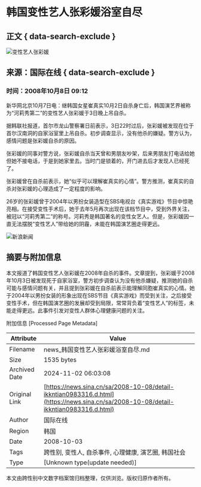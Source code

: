 # 韩国变性艺人张彩媛浴室自尽

## 正文 { data-search-exclude }


![变性艺人张彩媛](https://n.sinaimg.cn/sinakd10200/360/w180h180/20221208/b0a9-96bff058837bb3a4d8d2d4bca94a4cdb.jpg)

## 来源：国际在线 { data-search-exclude }
### 时间：2008年10月8日 09:12

新华网北京10月7日电：继韩国女星崔真实10月2日自杀身亡后，韩国演艺界被称为“河莉秀第二”的变性艺人张彩媛于3日晚上吊自杀。

据韩联社报道，首尔市龙山警察署日前表示，3日22时过后，张彩媛被发现在位于首尔汉南洞的自家浴室里上吊自杀。初步调查显示，没有他杀的嫌疑。警方认为，感情问题是张彩媛自杀的原因。

张彩媛的同事对警方说，张彩媛自杀当天曾和男朋友吵架，后来男朋友打电话给她但她不接电话，于是到她家里去。当时门是锁着的，开门进去后才发现人已经死了。

张彩媛曾在自杀前表示，她“似乎可以理解崔真实的心情”。警方推测，崔真实的自杀对张彩媛的心理造成了一定程度的影响。

26岁的张彩媛曾于2004年以男扮女装造型在SBS电视台《真实游戏》节目中惊艳亮相。在接受变性手术后，她于去年5月再次出现在该档节目中，受到外界关注，被冠以“河莉秀第二”的称号。河莉秀是韩国著名的变性女艺人。但是，张彩媛因一直无法摆脱“变性艺人”带给她的阴霾，未能在韩国演艺圈走得更远。

![新浪新闻](https://n.sinaimg.cn/default/80905340/20200331/sinalogo.png)

## 摘要与附加信息

<!-- tcd_abstract -->
本文报道了韩国变性艺人张彩媛在2008年自杀的事件。文章提到，张彩媛于2008年10月3日被发现死于自家浴室，警方初步调查认为没有他杀嫌疑，推测她的自杀可能与感情问题有关，并且提到张彩媛在自杀前表示能理解同胞崔真实的心情。她于2004年以男扮女装的形象出现在SBS节目《真实游戏》而受到关注，之后接受变性手术，但在韩国演艺圈的发展却受到局限，常常背负着“变性艺人”的标签，未能走得更远。此事件引发对变性人群体心理健康问题的关注。
<!-- tcd_abstract_end -->

附加信息 [Processed Page Metadata]

| Attribute       | Value                                  |
|-----------------|----------------------------------------|
| Filename        | news_韩国变性艺人张彩媛浴室自尽.md                             |
| Size            | 1535 bytes                           |
| Archived Date   | 2024-11-02 06:03:08                             |
| Original Link   | [https://news.sina.cn/sa/2008-10-08/detail-ikkntian0983316.d.html](https://news.sina.cn/sa/2008-10-08/detail-ikkntian0983316.d.html)                       |
| Author          | 国际在线                               |
| Region          | 韩国                               |
| Date            | 2008-10-03                                 |
| Tags            | 跨性别, 变性人, 自杀事件, 心理健康, 演艺圈, 韩国社会                                 |
| Type            | [Unknown type(update needed)]                                 |
<!-- tcd_table_end -->

本文由跨性别中文数字档案馆归档整理，仅供浏览。版权归原作者所有。
